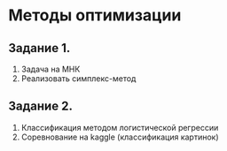 # Методы оптимизации
## Задание 1.
<ol>
<li>Задача на МНК</li>
<li>Реализовать симплекс-метод</li>
</ol>

## Задание 2.
<ol>
<li>Классификация методом логистической регрессии</li>
<li>Соревнование на kaggle (классификация картинок)</li>
</ol>
